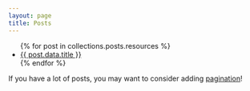 ```yaml
---
layout: page
title: Posts
---
```


<ul>
  {% for post in collections.posts.resources %}
    <li>
      <a href="{{ post.relative_url }}">{{ post.data.title }}</a>
    </li>
  {% endfor %}
</ul>

If you have a lot of posts, you may want to consider adding [pagination](https://www.bridgetownrb.com/docs/content/pagination)!
